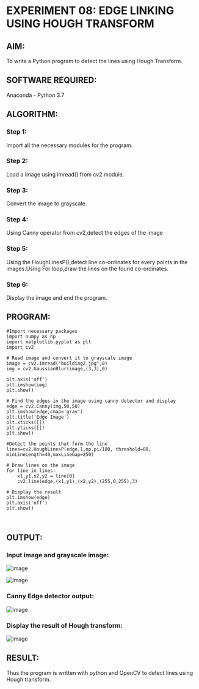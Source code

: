 # EXPERIMENT 08: EDGE LINKING USING HOUGH TRANSFORM
## AIM:
To write a Python program to detect the lines using Hough Transform.

## SOFTWARE REQUIRED:
Anaconda - Python 3.7

## ALGORITHM:
### Step 1:
Import all the necessary modules for the program.

### Step 2:
Load a image using imread() from cv2 module.

### Step 3:
Convert the image to grayscale.

### Step 4:
Using Canny operator from cv2,detect the edges of the image

### Step 5:
Using the HoughLinesP(),detect line co-ordinates for every points in the images.Using For loop,draw the lines on the found co-ordinates.

### Step 6:
Display the image and end the program.

## PROGRAM:
```
#Import necessary packages
import numpy as np
import matplotlib.pyplot as plt
import cv2

# Read image and convert it to grayscale image
image = cv2.imread("building2.jpg",0)
img = cv2.GaussianBlur(image,(3,3),0)

plt.axis('off')
plt.imshow(img)
plt.show()

# Find the edges in the image using canny detector and display
edge = cv2.Canny(img,50,50)
plt.imshow(edge,cmap='gray')
plt.title('Edge Image')
plt.xticks([])
plt.yticks([])
plt.show()

#Detect the points that form the line
lines=cv2.HoughLinesP(edge,1,np.pi/180, threshold=80, minLineLength=40,maxLineGap=250)

# Draw lines on the image
for line in lines:
    x1,y1,x2,y2 = line[0]
    cv2.line(edge,(x1,y1),(x2,y2),(255,0,255),3)

# Display the result
plt.imshow(edge)
plt.axis('off')
plt.show()



```
## OUTPUT:

### Input image and grayscale image:  
![image](https://user-images.githubusercontent.com/93427256/232980897-80220d35-d58b-4ad7-9019-bfa9b80b9bfa.png)  

![image](https://user-images.githubusercontent.com/93427256/232980667-c1fd073b-0ac9-40bf-a34a-2c72d2185d2b.png)

### Canny Edge detector output:  
![image](https://user-images.githubusercontent.com/93427256/232979475-95da4866-5f24-4fb3-b24a-13cb6d456c85.png)

### Display the result of Hough transform:  
![image](https://user-images.githubusercontent.com/93427256/232979896-7f2a86d2-4a8f-40cc-804d-528ca3e276e2.png)

## RESULT:  

Thus the program is written with python and OpenCV to detect lines using Hough transform. 
